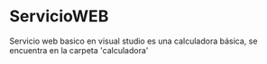 # ServicioWEB
Servicio web basico en visual studio
es una calculadora básica, se encuentra en la carpeta 'calculadora'
